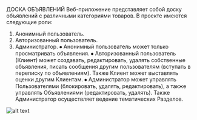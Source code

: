 ДОСКА ОБЪЯВЛЕНИЙ
Веб-приложение представляет собой доску объявлений с различными категориями товаров.
В проекте имеются следующие роли:
1. Анонимный пользователь.
2. Авторизованный пользователь.
3. Администратор.
⦁	Анонимный пользователь может только просматривать объявления.
⦁	Авторизованный пользователь (Клиент) может создавать, редактировать, удалять собственные объявления,
писать сообщения другим пользователям (вступать в переписку по объявлениям). Также Клиент может выставлять
оценки другим Клиентам.
⦁	Администратор может управлять Пользователями (блокировать, удалять, редактировать), а также управлять
Объявлениями (редактировать, удалять). Также Администратор осуществляет ведение тематических Разделов.

![alt text](https://github.com/[Polina-Bril]/[demo18032021]/blob/[original]/DBschema.jpg?raw=true)